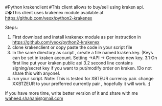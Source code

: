 #Python krakenclient
#This client allows to buy/sell using kraken api.
#�This client uses krakenex module available at https://github.com/veox/python2-krakenex

Steps:
1. First download and install krakenex module as per instruction in https://github.com/veox/python2-krakenex
2. clone krakenclient or copy paste the code in your script file
3. In the same directory as script , create a file named kraken.key. (Keys can be set in kraken account. Setting ->API -> Generate new key. 
  3.1 On first line put your kraken public api
  3.2 second line contains signing/secret key if you want to put/modify order on kraken. !Do  not share this with anyone!. 
4. run your script.
Note: This is tested for XBTEUR currency pair. change XXBTZEUR to your prefferred currently pair , hopefully it will work. ;)


If you have more time, write better version of it and share with me waheed.shahani@gmail.com
